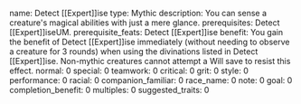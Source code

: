 name: Detect [[Expert]]ise
type: Mythic
description: You can sense a creature's magical abilities with just a mere glance.
prerequisites: Detect [[Expert]]iseUM.
prerequisite_feats: Detect [[Expert]]ise
benefit: You gain the benefit of Detect [[Expert]]ise immediately (without needing to observe a creature for 3 rounds) when using the divinations listed in Detect [[Expert]]ise. Non-mythic creatures cannot attempt a Will save to resist this effect.
normal: 0
special: 0
teamwork: 0
critical: 0
grit: 0
style: 0
performance: 0
racial: 0
companion_familiar: 0
race_name: 0
note: 0
goal: 0
completion_benefit: 0
multiples: 0
suggested_traits: 0
